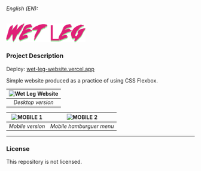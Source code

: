 ###### English (EN):

<img height="50" alt="titulo da banda" src="assets-readme/titulo-banda.png">


### Project Description
<p>Deploy: <a href="https://wet-leg-website.vercel.app" target="_blank">wet-leg-website.vercel.app</a></p>
<p>Simple website produced as a practice of using CSS Flexbox.</p>


<div align="center">

| ![Wet Leg Website](/assets-readme/wetleg-site.gif) |
|:--:|
| *Desktop version* |

</div>


| ![MOBILE 1](/assets-readme/wetleg-website-mobile.gif) | ![MOBILE 2](/assets-readme/wetleg-website-mobile-menu.gif) |
|:--:|:--:|
| *Mobile version* | *Mobile hamburguer menu* |

---
### License

This repository is not licensed.
